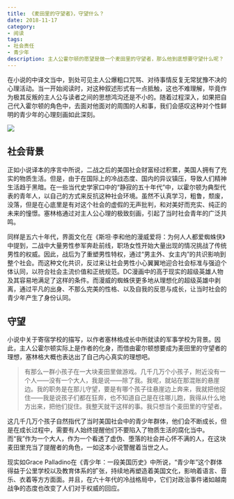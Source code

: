 ```yaml
---
title: 《麦田里的守望者》，守望什么？
date: 2018-11-17
category:
- 阅读
tags:
- 社会责任
- 青少年
description: 主人公霍尔顿的愿望是做一个麦田里的守望者，那么他到底想要守望什么呢？
---
```


在小说的中译文当中，到处可见主人公爆粗口咒骂、对待事情反复无常犹豫不决的心理活动。当一开始阅读时，对这种叙述形式有一点抵触，这也不难理解，毕竟作为极其反叛的主人公与读者之间的思想鸿沟还是不小的。随着过程深入，如果把自己代入霍尔顿的角色中，去面对他面对的周围的人和事，我们会感叹这种对个性鲜明的青少年的心理刻画如此深刻。

![](https://img3.doubanio.com/view/subject/l/public/s6297444.jpg)



## 社会背景

正如小说译本的序言中所说，二战之后的美国社会财富经过积累，美国人拥有了充实的物质生活。但是，由于在国际上的冷战态度、国内的异议镇压，导致人们精神生活趋于黑暗。在一些当代史学家口中的“静寂的五十年代”中，以霍尔顿为典型代表的青年人，以自己的方式来反抗这种社会环境。虽然不认真学习，粗鲁，颓废，没落，但是在心底里是有对这个社会的虚假的无声批判，和对美好而充实、纯正的未来的憧憬。塞林格通过对主人公心理的极致刻画，引起了当时社会青年的广泛共鸣。

同样是五六十年代，界面文化在《斯坦·李和他的漫威爱将：为何人人都爱蜘蛛侠》中提到，二战中大量男性参军奔赴前线，职场女性开始大量出现的情况挑战了传统男性的权威。因此，战后为了重塑男性特权，通过“男主外、女主内”的共识影响到整个社会。而这种文化共识，反过来让社会男性小心翼翼地迎合社会标准与强迫个体认同，以符合社会主流价值和正统规范。DC漫画中的高于现实的超级英雄人物及其容易地满足了这样的条件。而漫威的蜘蛛侠更多地从理想化的超级英雄中剥离，通过平凡的出身、不那么完美的性格、以及自我的反思与成长，让当时社会的青少年产生了身份认同。



## 守望

小说中关于寄宿学校的描写，以作者塞林格成长中所就读的军事学校为背景。因此，主人公霍尔顿实际上是作者的化身，而借由霍尔顿想要成为麦田里的守望者的理想，塞林格大概也表达出了自己内心真实的理想吧。



> 有那么一群小孩子在一大块麦田里做游戏。几千几万个小孩子，附近没有一个人——没有一个大人，我是说——除了我。我呢，就站在那混账的悬崖边。我的职务是在那儿守望，要是有哪个孩子往悬崖边上奔来，我就把他捉住——我是说孩子们都在狂奔，也不知道自己是在往哪儿跑，我得从什么地方出来，把他们捉住。我整天就干这样的事。我只想当个麦田里的守望者。



这几千几万个孩子自然指代了当时美国社会中的青少年群体，他们会不断成长，但是在成长过程中，需要有人始终提醒他们不要陷入了物质生活的腐化当中。而“我”作为一个大人，作为一个看透了虚伪、堕落的社会并心怀不满的人，在这块麦田里充当了提醒者的角色，一如这本小说警醒着当世之人。

现实如Grace Palladino在《青少年：一段美国历史》中所说，“青少年”这个群体得益于公里学校以及教育体系的扩张，持续地再塑造着美国文化，影响着语言、音乐、衣着等方方面面。并且，在六十年代的冷战格局中，它们对政治事件诸如越南战争的态度也改变了人们对于权威的回应。



